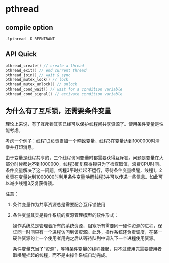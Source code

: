 # pthread
## compile option
`-lpthread -D REENTRANT`
## API Quick
```c
pthread_create() // create a thread
pthread_exit() // end current thread
pthread_join() // wait & sync
pthread_mutex_lock() // lock
pthread_mutex_unlock() // unlock
pthread_cond_wait() // wait for a condition variable
pthread_cond_signal() // activate condition variable
```

## 为什么有了互斥锁，还需要条件变量

理论上来说，有了互斥锁其实已经可以保护线程间共享资源了。使用条件变量是性能考虑。

考虑一个例子：线程1,2负责累加一个整数变量，线程3在变量达到1000000时清零并打印消息。

由于变量是线程共享的，三个线程访问变量时都需要获得互斥锁。问题是变量在大部分时候都达不到1000000，线程3反复获得锁只为了检查取值，浪费CPU时间。条件变量解决了这一问题。线程3平时挂起不运行，等待条件变量唤醒，线程1，2负责在变量达到1000000时利用条件变量唤醒线程3并可以传递一些信息。如此可以减少线程3反复获得锁。

注意：
1. 条件变量作为共享资源总是需要配合互斥锁使用
2. 条件变量其实是操作系统的资源管理模型的软件形式：

   操作系统总是管理着所有的系统资源，阻塞所有需要同一硬件资源的进程，保证同一时间只有一个进程访问到该资源。此外，操作系统还负责调度，在某一硬件资源的上一个使用者用完之后从等待队列中调入下一个进程使用资源。

   条件变量充当了“资源”，等待条件变量的线程挂起，只不过使用完需要使用者取唤醒挂起的线程，而不是由操作系统自动完成。
